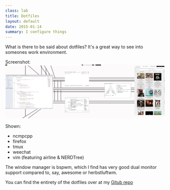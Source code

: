 ```yaml
---
class: lab
title: Dotfiles
layout: default
date: 2015-01-14
summary: I configure things
---
```

What is there to be said about dotfiles? It's a great way to see into someones 
work environment.  

Screenshot:
![Current setup](/assets/scrot.png)

Shown:  
- ncmpcpp  
- firefox  
- tmux  
- weechat  
- vim (featuring airline & NERDTree)  

The window manager is bspwm, which I find has very good dual monitor support 
compared to, say, awesome or herbstluftwm. 

You can find the entirety of the dotfiles over at my [Gitub repo](http://github.com/arawde/dotfiles)
